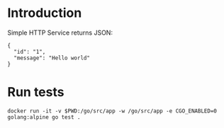 # Introduction

Simple HTTP Service returns JSON:
```
{
  "id": "1",
  "message": "Hello world"
}
```

# Run tests

```
docker run -it -v $PWD:/go/src/app -w /go/src/app -e CGO_ENABLED=0 golang:alpine go test .
```
